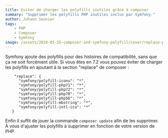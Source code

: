 ```yaml
---
title: Eviter de charger les polyfills inutiles grâce à composer
summary: "Supprimer les polyfills PHP inutiles inclus par Symfony."
author: Johann Saunier
tags:
    - PHP
    - Composer
    - Symfony
image: /assets/2018-01-25-composer-and-symfony-polyfill/cover/replace-pollyfills-code-snippet.png
---
```


Symfony ajoute des polyfills pour des histoires de compatibilité, sans que ça ne soit forcément utile. Si vous êtes en 7.2 vous pouvez éviter de charger les polyfills en ajoutant à la section "replace" de composer :

```
    "replace": {
      "symfony/polyfill-iconv": "*",
      "symfony/polyfill-php71": "*",
      "symfony/polyfill-php72": "*",
      "symfony/polyfill-php70": "*",
      "symfony/polyfill-php56": "*",
      "symfony/polyfill-mbstring": "*",
      "symfony/polyfill-intl-icu": "*"
   }
```

Enfin il suffit de jouer la commande `composer update` afin de les supprimer. À vous d'ajuster les polyfills à supprimer en fonction de votre version de PHP.
